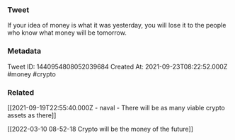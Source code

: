 ### Tweet
If your idea of money is what it was yesterday, you will lose it to the people who know what money will be tomorrow.

### Metadata
Tweet ID: 1440954808052039684
Created At: 2021-09-23T08:22:52.000Z
#money 
#crypto

### Related
[[2021-09-19T22:55:40.000Z - naval - There will be as many viable crypto assets as there]]

[[2022-03-10 08-52-18 Crypto will be the money of the future]]